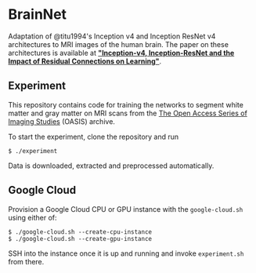 # BrainNet
Adaptation of @titu1994's Inception v4 and Inception ResNet v4 architectures to MRI images of the human brain. The paper on these architectures is available at <a href="http://arxiv.org/pdf/1602.07261v1.pdf"><b>"Inception-v4, Inception-ResNet and the Impact of Residual Connections on Learning"</b></a>.

## Experiment
This repository contains code for training the networks to segment white matter and gray matter on MRI scans from the <a href="http://www.oasis-brains.org/">The Open Access Series of Imaging Studies</a> (OASIS) archive.

To start the experiment, clone the repository and run

```
$ ./experiment
```

Data is downloaded, extracted and preprocessed automatically.

## Google Cloud
Provision a Google Cloud CPU or GPU instance with the `google-cloud.sh` using either of:

```
$ ./google-cloud.sh --create-cpu-instance
$ ./google-cloud.sh --create-gpu-instance
```

SSH into the instance once it is up and running and invoke `experiment.sh` from there.
